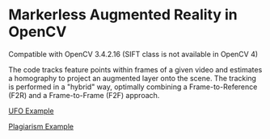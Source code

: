 # Markerless Augmented Reality in OpenCV

Compatible with OpenCV 3.4.2.16 (SIFT class is not available in OpenCV 4)

The code tracks feature points within frames of a given video and estimates a homography to project an augmented layer onto the scene.
The tracking is performed in a "hybrid" way, optimally combining a Frame-to-Reference (F2R) and a Frame-to-Frame (F2F) approach.

[UFO Example](https://youtu.be/UdiBUBF_XfQ)

[Plagiarism Example](https://www.youtube.com/watch?v=w9KrVh3nXR8&feature=youtu.be)
